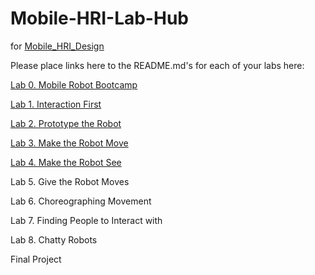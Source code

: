 # Mobile-HRI-Lab-Hub
for [Mobile_HRI_Design](https://github.com/FAR-Lab/Mobile_HRI_Design)

Please place links here to the README.md's for each of your labs here:

[Lab 0. Mobile Robot Bootcamp](Lab0/Readme.md)

[Lab 1. Interaction First](Lab1/cl923_Readme.md)

[Lab 2. Prototype the Robot](Lab2/Readme.md) 

[Lab 3. Make the Robot Move](Lab3/Readme.md)

[Lab 4. Make the Robot See](Lab4/Readme.md)

Lab 5. Give the Robot Moves

Lab 6. Choreographing Movement

Lab 7. Finding People to Interact with

Lab 8. Chatty Robots

Final Project

